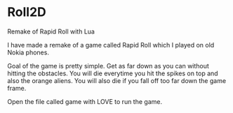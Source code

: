 # Roll2D
Remake of Rapid Roll with Lua

I have made a remake of a game called Rapid Roll which I played on old Nokia phones.

Goal of the game is pretty simple. Get as far down as you can without hitting the obstacles. You will die everytime you hit the spikes on top and also the orange aliens. You will also die if you fall off too far down the game frame. 

Open the file called game with LOVE to run the game.
